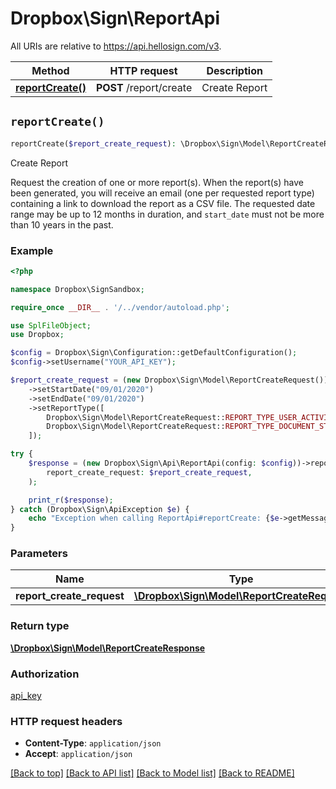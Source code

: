 # Dropbox\Sign\ReportApi

All URIs are relative to https://api.hellosign.com/v3.

| Method | HTTP request | Description |
| ------------- | ------------- | ------------- |
| [**reportCreate()**](ReportApi.md#reportCreate) | **POST** /report/create | Create Report |


## `reportCreate()`

```php
reportCreate($report_create_request): \Dropbox\Sign\Model\ReportCreateResponse
```
Create Report

Request the creation of one or more report(s).  When the report(s) have been generated, you will receive an email (one per requested report type) containing a link to download the report as a CSV file. The requested date range may be up to 12 months in duration, and `start_date` must not be more than 10 years in the past.

### Example

```php
<?php

namespace Dropbox\SignSandbox;

require_once __DIR__ . '/../vendor/autoload.php';

use SplFileObject;
use Dropbox;

$config = Dropbox\Sign\Configuration::getDefaultConfiguration();
$config->setUsername("YOUR_API_KEY");

$report_create_request = (new Dropbox\Sign\Model\ReportCreateRequest())
    ->setStartDate("09/01/2020")
    ->setEndDate("09/01/2020")
    ->setReportType([
        Dropbox\Sign\Model\ReportCreateRequest::REPORT_TYPE_USER_ACTIVITY,
        Dropbox\Sign\Model\ReportCreateRequest::REPORT_TYPE_DOCUMENT_STATUS,
    ]);

try {
    $response = (new Dropbox\Sign\Api\ReportApi(config: $config))->reportCreate(
        report_create_request: $report_create_request,
    );

    print_r($response);
} catch (Dropbox\Sign\ApiException $e) {
    echo "Exception when calling ReportApi#reportCreate: {$e->getMessage()}";
}

```

### Parameters

|Name | Type | Description  | Notes |
| ------------- | ------------- | ------------- | ------------- |
| **report_create_request** | [**\Dropbox\Sign\Model\ReportCreateRequest**](../Model/ReportCreateRequest.md)|  | |

### Return type

[**\Dropbox\Sign\Model\ReportCreateResponse**](../Model/ReportCreateResponse.md)

### Authorization

[api_key](../../README.md#api_key)

### HTTP request headers

- **Content-Type**: `application/json`
- **Accept**: `application/json`

[[Back to top]](#) [[Back to API list]](../../README.md#endpoints)
[[Back to Model list]](../../README.md#models)
[[Back to README]](../../README.md)
